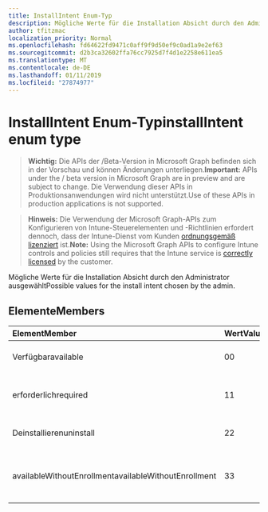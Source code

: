 ```yaml
---
title: InstallIntent Enum-Typ
description: Mögliche Werte für die Installation Absicht durch den Administrator ausgewählt
author: tfitzmac
localization_priority: Normal
ms.openlocfilehash: fd64622fd9471c0aff9f9d50ef9c0ad1a9e2ef63
ms.sourcegitcommit: d2b3ca32602ffa76cc7925d7f4d1e2258e611ea5
ms.translationtype: MT
ms.contentlocale: de-DE
ms.lasthandoff: 01/11/2019
ms.locfileid: "27874977"
---
```

# <a name="installintent-enum-type"></a><span data-ttu-id="125ba-103">InstallIntent Enum-Typ</span><span class="sxs-lookup"><span data-stu-id="125ba-103">installIntent enum type</span></span>

> <span data-ttu-id="125ba-104">**Wichtig:** Die APIs der /Beta-Version in Microsoft Graph befinden sich in der Vorschau und können Änderungen unterliegen.</span><span class="sxs-lookup"><span data-stu-id="125ba-104">**Important:** APIs under the / beta version in Microsoft Graph are in preview and are subject to change.</span></span> <span data-ttu-id="125ba-105">Die Verwendung dieser APIs in Produktionsanwendungen wird nicht unterstützt.</span><span class="sxs-lookup"><span data-stu-id="125ba-105">Use of these APIs in production applications is not supported.</span></span>

> <span data-ttu-id="125ba-106">**Hinweis:** Die Verwendung der Microsoft Graph-APIs zum Konfigurieren von Intune-Steuerelementen und -Richtlinien erfordert dennoch, dass der Intune-Dienst vom Kunden [ordnungsgemäß lizenziert](https://go.microsoft.com/fwlink/?linkid=839381) ist.</span><span class="sxs-lookup"><span data-stu-id="125ba-106">**Note:** Using the Microsoft Graph APIs to configure Intune controls and policies still requires that the Intune service is [correctly licensed](https://go.microsoft.com/fwlink/?linkid=839381) by the customer.</span></span>

<span data-ttu-id="125ba-107">Mögliche Werte für die Installation Absicht durch den Administrator ausgewählt</span><span class="sxs-lookup"><span data-stu-id="125ba-107">Possible values for the install intent chosen by the admin.</span></span>
## <a name="members"></a><span data-ttu-id="125ba-108">Elemente</span><span class="sxs-lookup"><span data-stu-id="125ba-108">Members</span></span>
|<span data-ttu-id="125ba-109">Element</span><span class="sxs-lookup"><span data-stu-id="125ba-109">Member</span></span>|<span data-ttu-id="125ba-110">Wert</span><span class="sxs-lookup"><span data-stu-id="125ba-110">Value</span></span>|<span data-ttu-id="125ba-111">Beschreibung</span><span class="sxs-lookup"><span data-stu-id="125ba-111">Description</span></span>|
|:---|:---|:---|
|<span data-ttu-id="125ba-112">Verfügbar</span><span class="sxs-lookup"><span data-stu-id="125ba-112">available</span></span>|<span data-ttu-id="125ba-113">0</span><span class="sxs-lookup"><span data-stu-id="125ba-113">0</span></span>|<span data-ttu-id="125ba-114">Verfügbare Install beabsichtigt.</span><span class="sxs-lookup"><span data-stu-id="125ba-114">Available install intent.</span></span>|
|<span data-ttu-id="125ba-115">erforderlich</span><span class="sxs-lookup"><span data-stu-id="125ba-115">required</span></span>|<span data-ttu-id="125ba-116">1</span><span class="sxs-lookup"><span data-stu-id="125ba-116">1</span></span>|<span data-ttu-id="125ba-117">Installieren der erforderlichen beabsichtigt.</span><span class="sxs-lookup"><span data-stu-id="125ba-117">Required install intent.</span></span>|
|<span data-ttu-id="125ba-118">Deinstallieren</span><span class="sxs-lookup"><span data-stu-id="125ba-118">uninstall</span></span>|<span data-ttu-id="125ba-119">2</span><span class="sxs-lookup"><span data-stu-id="125ba-119">2</span></span>|<span data-ttu-id="125ba-120">Deinstallieren Sie Install beabsichtigt.</span><span class="sxs-lookup"><span data-stu-id="125ba-120">Uninstall install intent.</span></span>|
|<span data-ttu-id="125ba-121">availableWithoutEnrollment</span><span class="sxs-lookup"><span data-stu-id="125ba-121">availableWithoutEnrollment</span></span>|<span data-ttu-id="125ba-122">3</span><span class="sxs-lookup"><span data-stu-id="125ba-122">3</span></span>|<span data-ttu-id="125ba-123">Ohne Registrierung Install beabsichtigt verfügbar.</span><span class="sxs-lookup"><span data-stu-id="125ba-123">Available without enrollment install intent.</span></span>|





